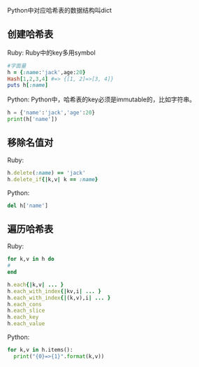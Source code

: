 Python中对应哈希表的数据结构叫dict

创建哈希表
----------

Ruby:
Ruby中的key多用symbol
```ruby
#字面量
h = {:name:'jack',age:20}
Hash[1,2,3,4] #=> {[1, 2]=>[3, 4]}
puts h[:name]
```

Python:
Python中，哈希表的key必须是immutable的，比如字符串。
```python
h = {'name':'jack','age':20}
print(h['name'])
```

移除名值对
----------

Ruby:
```ruby
h.delete(:name) == 'jack'
h.delete_if{|k,v| k == :name}
```

Python:
```python
del h['name']
```


遍历哈希表
----------

Ruby:
```ruby
for k,v in h do
#
end

h.each{|k,v| ... }
h.each_with_index{|kv,i| ... }
h.each_with_index{|(k,v),i| ... }
h.each_cons
h.each_slice
h.each_key
h.each_value
```

Python:
```python
for k,v in h.items():
  print("{0}=>{1}".format(k,v))
```
